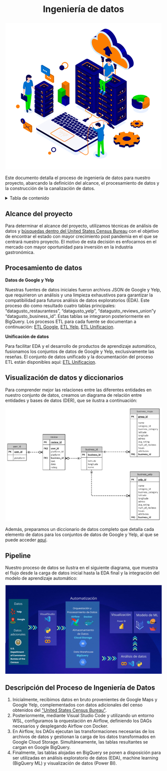 # <p align="center">Ingeniería de datos</p>

<p align="center">
  <img src="/Images/cloud.png" alt="Cloud" />
</p>

Este documento detalla el proceso de ingeniería de datos para nuestro proyecto, abarcando la definición del alcance, el procesamiento de datos y la construcción de la canalización de datos.

<details>
  <summary>Tabla de contenido</summary>

  1. [Alcance del proyecto](#alcance-del-proyecto)
  2. [Procesamiento de datos](#procesamiento-de-datos)
  3. [Visualización de datos y diccionarios](#visualización-de-datos-y-diccionarios)
  4. [Pipeline](#pipeline)

</details>

## Alcance del proyecto ##
Para determinar el alcance del proyecto, utilizamos técnicas de análisis de datos y [búsquedas dentro del United States Census Bureau](https://www.census.gov/newsroom/press-releases/2023/population-trends-return-to-pre-pandemic-norms.html) con el objetivo de encontrar el estado con mayor crecimiento post pandemia en el que  se centrará nuestro proyecto. 
El motivo de esta decisión es enfocarnos en el mercado con mayor oportunidad para inversión en la industria gastronómica. 

## Procesamiento de datos ##
__Datos de Google y Yelp__

Nuestras fuentes de datos iniciales fueron archivos JSON de Google y Yelp, que requirieron un análisis y una limpieza exhaustivos para garantizar la compatibilidad para futuros análisis de datos exploratorios (EDA). Este proceso dio como resultado cuatro tablas principales: “datagusto_restaurantess”, “datagusto_yelp”, “datagusto_reviews_union”y “datagusto_business_id”. Estas tablas se integraron posteriormente en BigQuery. Los procesos ETL para cada fuente se documentan a continuación: [ETL Google](https://github.com/patrick-mathay/henry_proyecto_final/tree/master/Data%20Enginering/ETL%20Google), [ETL Yelp](https://github.com/patrick-mathay/henry_proyecto_final/tree/master/Data%20Enginering/ETL%20Yelp), [ETL Unificacion](https://github.com/patrick-mathay/henry_proyecto_final/tree/master/Data%20Enginering/ETL%20Unificacion).


__Unificación de datos__

Para facilitar EDA y el desarrollo de productos de aprendizaje automático, fusionamos los conjuntos de datos de Google y Yelp, exclusivamente las reseñas. El conjunto de datos unificado y la documentación del proceso ETL están disponibles aquí: [ETL Unificacion](https://github.com/patrick-mathay/henry_proyecto_final/tree/master/Data%20Enginering/ETL%20Unificacion).

## Visualización de datos y diccionarios ##

Para comprender mejor las relaciones entre las diferentes entidades en nuestro conjunto de datos, creamos un diagrama de relación entre entidades y bases de datos (DER), que se ilustra a continuación:

<p align="center">
  <img src="/Images/Diagrama ER.png" alt="Logo" />
</p>

Además, preparamos un diccionario de datos completo que detalla cada elemento de datos para los conjuntos de datos de Google y Yelp, al que se puede acceder [aquí](https://github.com/patrick-mathay/henry_proyecto_final/blob/master/Data%20Enginering/Diccionario.pdf).

## Pipeline ##

Nuestro proceso de datos se ilustra en el siguiente diagrama, que muestra el flujo desde la carga de datos inicial hasta la EDA final y la integración del modelo de aprendizaje automático:

<p align="center">
  <img src="/Images/pipeline.jpg" alt="Logo" />
</p>

## Descripción del Proceso de Ingeniería de Datos ##

1. Inicialmente, recibimos datos en bruto provenientes de Google Maps y Google Yelp, complementados con datos adicionales del censo obtenidos del ["United States Census Bureau"](https://www.census.gov/). 
2. Posteriormente, mediante Visual Studio Code y utilizando un entorno WSL, configuramos la orquestación en Airflow, definiendo los DAGs necesarios y desplegando Airflow con Docker.
3. En Airflow, los DAGs ejecutan las transformaciones necesarias de los archivos de datos y gestionan la carga de los datos transformados en Google Cloud Storage. Simultáneamente, las tablas resultantes se cargan en Google BigQuery. 
4. Finalmente, las tablas alojadas en BigQuery se ponen a disposición para ser utilizadas en análisis exploratorio de datos (EDA), machine learning (BigQuery ML) y visualización de datos (Power BI).
